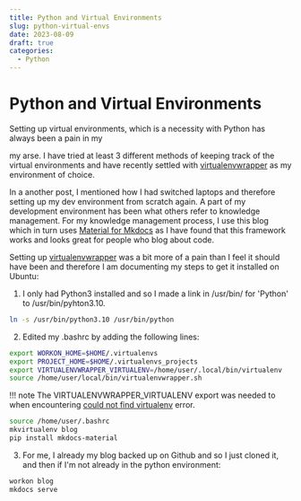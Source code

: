 ```yaml
---
title: Python and Virtual Environments
slug: python-virtual-envs
date: 2023-08-09
draft: true
categories:
  - Python
---
```


  [virtualenvwrapper]: https://virtualenvwrapper.readthedocs.io/en/latest/install.html
  [Material for Mkdocs]: https://squidfunk.github.io/mkdocs-material/
  [could not find virtualenv]: https://stackoverflow.com/questions/31274642/error-virtualenvwrapper-could-not-find-virtualenv-in-your-path

# Python and Virtual Environments
Setting up virtual environments, which is a necessity with Python has always been a pain in my
<!-- more -->

my arse. I have tried at least 3 different methods of keeping track of the virtual environments and have recently settled with [virtualenvwrapper] as my environment of choice.

In a another post, I mentioned how I had switched laptops and therefore setting up my dev environment from scratch again. A part of my development environment has been what others refer to knowledge management. For my knowledge management process, I use this blog which in turn uses [Material for Mkdocs] as I have found that this framework works and looks great for people who blog about code. 

Setting up [virtualenvwrapper] was a bit more of a pain than I feel it should have been and therefore I am documenting my steps to get it installed on Ubuntu:

1. I only had Python3 installed and so I made a link in /usr/bin/ for 'Python' to /usr/bin/pyhton3.10.
```bash
ln -s /usr/bin/python3.10 /usr/bin/python
````
2. Edited my .bashrc by adding the following lines:
````bash
export WORKON_HOME=$HOME/.virtualenvs
export PROJECT_HOME=$HOME/.virtualenvs_projects
export VIRTUALENVWRAPPER_VIRTUALENV=/home/user/.local/bin/virtualenv
source /home/user/local/bin/virtualenvwrapper.sh
````
!!! note
	The VIRTUALENVWRAPPER_VIRTUALENV export was needed to when encountering [could not find virtualenv] error.
````bash title="Create mkdocs material enviroment"
source /home/user/.bashrc
mkvirtualenv blog
pip install mkdocs-material
````
3. For me, I already my blog backed up on Github and so I just cloned it, and then if I'm not already in the python environment:
````bash
workon blog
mkdocs serve
````

